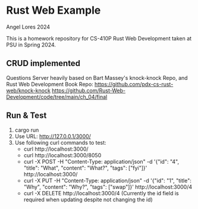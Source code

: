 # Rust Web Example
Angel Lores 2024

This is a homework repository for CS-410P Rust Web Development taken at PSU in Spring 2024.

## CRUD implemented
Questions Server heavily based on Bart Massey's knock-knock Repo, and Rust Web Development Book Repo:
https://github.com/pdx-cs-rust-web/knock-knock
https://github.com/Rust-Web-Development/code/tree/main/ch_04/final

## Run & Test
1. cargo run
2. Use URL: http://127.0.0.1/3000/
3. Use following curl commands to test:
    - curl http://localhost:3000/
    - curl http://localhost:3000/8050
    - curl -X POST -H "Content-Type: application/json" -d '{"id": "4", "title": "What", "content": "What?", "tags": ["fyi"]}' http://localhost:3000/
    - curl -X PUT -H "Content-Type: application/json" -d '{"id": "1", "title": "Why", "content": "Why?", "tags": ["swap"]}' http://localhost:3000/4
    - curl -X DELETE http://localhost:3000/4
(Currently the id field is required when updating despite not changing the id)